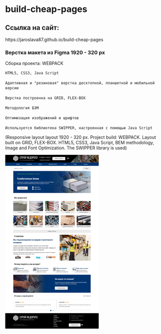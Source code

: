 # build-cheap-pages
<h2>Cсылка на сайт:

</h2> https://jaroslava87.github.io/build-cheap-pages

<h3>Верстка макета из Figma 1920 - 320 px</h3> 

  Сборка проекта: WEBPACK

	HTML5, CSS3, Java Script

	Адаптивная и "резиновая" верстка десктопной, планшетной и мобильной версии

	Верстка построенна на GRID, FLEX-BOX

	Mетодология БЭМ

	Оптимизация изображений и шрифтов

	Используется библиотека SWIPPER, настроенная с помощью Java Script
  			

(Responsive layout layout 1920 - 320 px. Project build: WEBPACK. Layout built on GRID, FLEX-BOX. HTML5, CSS3, Java Script, 
BEM methodology, Image and Font Optimization. The SWIPPER library is used) 

<img src="https://github.com/jaroslava87/previews/blob/main/build-cheap-preview.jpg" width="300px">
